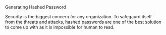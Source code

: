 Generating Hashed Password

Security is the biggest concern for any organization. To safegaurd itself from the threats and attacks, hashed passwords are one of the best solution to come up with as it is impossible for human to read.
